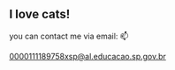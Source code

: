 ## I love cats! 

<!--
**Mellissa1b/Mellissa1b** is a ✨ _special_ ✨ repository because its `README.md` (this file) appears on your GitHub profile.

Here are some ideas to get you started:

- 🔭 I’m student of alura start.
- 🌱 My name is Mellissa Souza. 
--> you can contact me via email: 📫
0000111189758xsp@al.educacao.sp.gov.br
